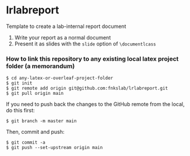 # lrlabreport
Template to create a lab-internal report document

1. Write your report as a normal document
2. Present it as slides with the `slide` option of `\documentlcass` 

### How to link this repository to any existing local latex project folder (a memorandum)
```
$ cd any-latex-or-overleaf-project-folder
$ git init
$ git remote add origin git@github.com:fnkslab/lrlabreport.git
$ git pull origin main
```

If you need to push back the changes to the GitHub remote from the local, do this first:
```
$ git branch -m master main
```

Then, commit and push:
```
$ git commit -a
$ git push --set-upstream origin main
```
